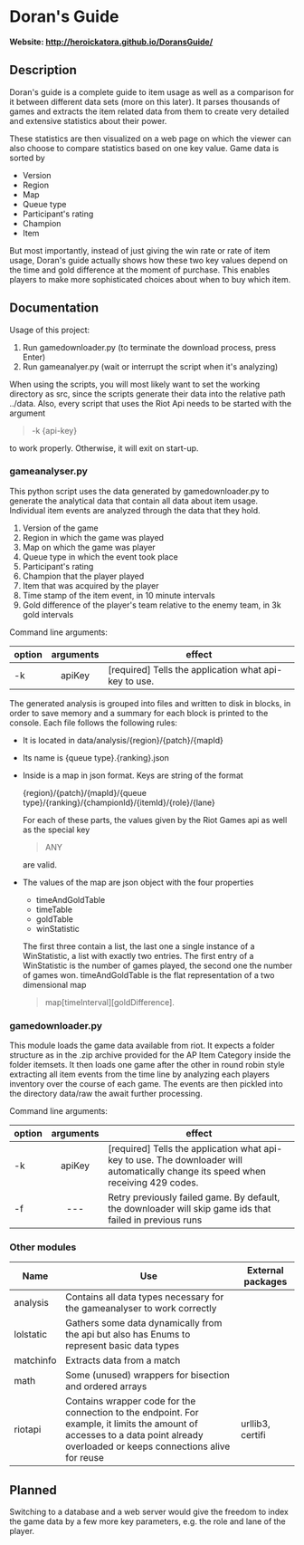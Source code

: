 # Doran's Guide

**Website: <http://heroickatora.github.io/DoransGuide/>**

## Description

Doran's guide is a complete guide to item usage as well as a comparison for it 
between different data sets (more on this later). It parses thousands of games
and extracts the item related data from them to create very detailed and 
extensive statistics about their power.

These statistics are then visualized on a web page on which the viewer can also
choose to compare statistics based on one key value. Game data is sorted by
* Version
* Region
* Map
* Queue type
* Participant's rating
* Champion
* Item

But most importantly, instead of just giving the win rate or rate of item usage,
Doran's guide actually shows how these two key values depend on the time and
gold difference at the moment of purchase. This enables players to make more
sophisticated choices about when to buy which item. 

## Documentation

Usage of this project:
1. Run gamedownloader.py (to terminate the download process, press Enter)
2. Run gameanalyer.py (wait or interrupt the script when it's analyzing)

When using the scripts, you will most likely want to set the working directory
as src, since the scripts generate their data into the relative path ../data.
Also, every script that uses the Riot Api needs to be started with the argument
> -k {api-key}

to work properly. Otherwise, it will exit on start-up.

### gameanalyser.py

This python script uses the data generated by gamedownloader.py to generate the
analytical data that contain all data about item usage. Individual item events
are analyzed through the data that they hold.
 1. Version of the game
 2. Region in which the game was played
 3. Map on which the game was player
 4. Queue type in which the event took place
 5. Participant's rating
 6. Champion that the player played
 7. Item that was acquired by the player
 8. Time stamp of the item event, in 10 minute intervals
 9. Gold difference of the player's team relative to the enemy team, in 3k gold intervals

Command line arguments:

option | arguments | effect
-------|:-----------:|-------
-k | apiKey | [required] Tells the application what api-key to use.

The generated analysis is grouped into files and written to disk in blocks,
in order to save memory and a summary for each block is printed to the console. 
Each file follows the following rules:
* It is located in data/analysis/{region}/{patch}/{mapId}
* Its name is {queue type}.{ranking}.json
* Inside is a map in json format. Keys are string of the format
  
  {region}/{patch}/{mapId}/{queue type}/{ranking}/{championId}/{itemId}/{role}/{lane}
  
  For each of these parts, the values given by the Riot Games api as well as 
  the special key 
  > ANY
  
  are valid.
* The values of the map are json object with the four properties
  * timeAndGoldTable
  * timeTable
  * goldTable
  * winStatistic
  
  The first three contain a list, the last one a single instance of a WinStatistic,
  a list with exactly two entries. The first entry of a WinStatistic is the number
  of games played, the second one the number of games won. 
  timeAndGoldTable is the flat representation of a two dimensional map 
  > map[timeInterval][goldDifference].

### gamedownloader.py

This module loads the game data available from riot. It expects a folder structure
as in the .zip archive provided for the AP Item Category inside the folder itemsets.
It then loads one game after the other in round robin style extracting all item events
from the time line by analyzing each players inventory over the course of each game.
The events are then pickled into the directory data/raw the await further processing.

Command line arguments:

option | arguments | effect
-------|:-----------:|-------
-k | apiKey | [required] Tells the application what api-key to use. The downloader will automatically change its speed when receiving 429 codes.
-f | --- | Retry previously failed game. By default, the downloader will skip game ids that failed in previous runs

### Other modules

Name | Use|External packages
-----|----|-------
analysis| Contains all data types necessary for the gameanalyser to work correctly|
lolstatic| Gathers some data dynamically from the api but also has Enums to represent basic data types|
matchinfo| Extracts data from a match|
math| Some (unused) wrappers for bisection and ordered arrays|
riotapi| Contains wrapper code for the connection to the endpoint. For example, it limits the amount of accesses to a data point already overloaded or keeps connections alive for reuse| urllib3, certifi  

## Planned
Switching to a database and a web server would give the freedom to index the
game data by a few more key parameters, e.g. the role and lane of the player.  
